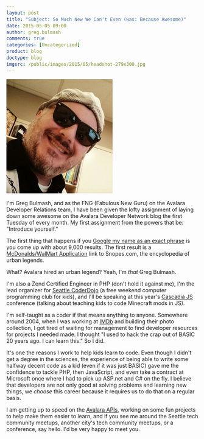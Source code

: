 ```yaml
---
layout: post
title: "Subject: So Much New We Can't Even (was: Because Awesome)"
date: 2015-05-05 09:00
author: greg.bulmash
comments: true
categories: [Uncategorized]
product: blog
doctype: blog
imgsrc: /public/images/2015/05/headshot-279x300.jpg
---
```

<img src="/public/images/2015/05/headshot-279x300.jpg" alt="Greg Bulmash" width="279" height="300" />

I'm Greg Bulmash, and as the FNG (Fabulous New Guru) on the Avalara Developer Relations team, I have been given the lofty assignment of laying down some awesome on the Avalara Developer Network blog the first Tuesday of every month. My first assignment from the powers that be: "Introduce yourself."

The first thing that happens if you <a href="https://www.google.com/#newwindow=1&amp;q=%22Greg+Bulmash%22">Google my name as an exact phrase</a> is you come up with about 9,000 results. The first result is a <a href="http://www.snopes.com/humor/letters/mcdonaldsapp.asp">McDonalds/WalMart Application</a> link to Snopes.com, the encyclopedia of urban legends.

What? Avalara hired an urban legend? Yeah, I'm <em>that</em> Greg Bulmash.

I'm also a Zend Certified Engineer in PHP (don't hold it against me), I'm the lead organizer for <a href="http://www.seattlecoderdojo.com">Seattle CoderDojo</a> (a free weekend computer programming club for kids), and I'll be speaking at this year's <a href="http://2015.cascadiajs.com/">Cascadia JS</a> conference (talking about teaching kids to code Minecraft mods in JS).

I'm self-taught as a coder if that means anything to anyone. Somewhere around 2004, when I was working at <a href="http://www.imdb.com">IMDb</a> and building their photo collection, I got tired of waiting for management to find developer resources for projects I needed made. I thought "I used to hack the crap out of BASIC 20 years ago. I can learn this." So I did.

It's one the reasons I work to help kids learn to code. Even though I didn't get a degree in the sciences, the experience of being able to write some halfway decent code as a kid (even if it was just BASIC) gave me the confidence to tackle PHP, then JavaScript, and even take a contract at Microsoft once where I had to pick up ASP.net and C# on the fly. I believe that developers are not only good at solving problems and learning new things, we <em>choose</em> this career because it requires us to do that on a regular basis.

I am getting up to speed on the <a href="/avalara-apis">Avalara APIs</a>, working on some fun projects to help make them easier to learn, and if you see me around the Seattle tech community meetups, another city's tech community meetups, or a conference, say hello. I'd be very happy to meet you.
